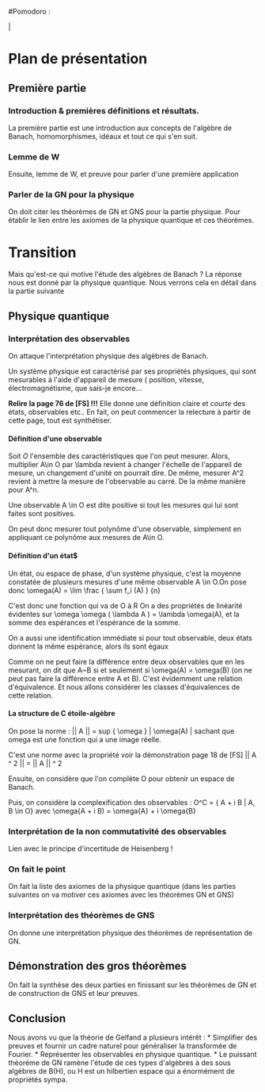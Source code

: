#Pomodoro :

|

# Plan de présentation

## Première partie 

### Introduction & premières définitions et résultats.

La première partie est une introduction aux concepts de l'algèbre de Banach, homomorphismes, idéaux et tout ce qui s'en suit.

### Lemme de W

Ensuite, lemme de W, et preuve pour parler d'une première application

### Parler de la GN pour la physique

On doit citer les théorèmes de GN et GNS pour la partie physique. Pour établir le lien entre les axiomes de la physique quantique
et ces théorèmes.

# Transition

Mais qu'est-ce qui motive l'étude des algèbres de Banach ? La réponse nous est donné par la physique quantique. Nous verrons cela
en détail dans la partie suivante 

## Physique quantique

### Interprétation des observables 

On attaque l'interprétation physique des algèbres de Banach.

Un système physique est caractérisé par ses propriétés physiques, qui sont mesurables à l'aide d'appareil de mesure ( position,
vitesse, électromagnétisme, que sais-je encore...

**Relire la page 76 de [FS] !!!** Elle donne une définition claire et *courte* des états, observables etc..
En fait, on peut commencer la relecture à partir de cette page, tout est synthétiser.


#### Définition d'une observable 

Soit $O$ l'ensemble des caractéristiques que l'on peut mesurer. Alors, multiplier A\in O par \lambda revient à changer l'échelle
de l'appareil de mesure, un changement d'unité on pourrait dire. De même, mesurer A^2 revient à mettre la mesure de l'observable
au carré. De la même manière pour A^n.

Une observable A \in O est dite positive si tout les mesures qui lui sont faites sont positives. 

On peut donc mesurer tout polynôme d'une observable, simplement en appliquant ce polynôme aux mesures de A\in O.

#### Définition d'un état$

Un état, ou espace de phase, d'un système physique, c'est la moyenne constatée de plusieurs mesures d'une même observable A \in O.On pose donc
\omega(A) = \lim \frac { \sum f_i (A) } {n} 

C'est donc une fonction qui va de O à R On a des propriétés de linéarité évidentes sur \omega \omega ( \lambda A ) = \lambda
\omega(A), et la somme des espérances et l'espérance de la somme.

On a aussi une identification immédiate si pour tout observable, deux états donnent la même espérance, alors ils sont égaux

Comme on ne peut faire la différence entre deux observables que en les mesurant, on dit que  A~B si et seulement si \omega(A) =
\omega(B) (on ne peut pas faire la différence entre A et B). C'est évidemment une relation d'équivalence. Et nous allons
considérer les classes d'équivalences de cette relation.

#### La structure de C étoile-algèbre 

On pose la norme :
|| A || = sup { \omega } | \omega(A) | sachant que omega est une fonction qui a une image réelle.

C'est une norme avec la propriété voir la démonstration page 18 de [FS]
|| A ^ 2 || = || A || ^ 2

Ensuite, on considère que l'on complète O pour obtenir un espace de Banach.

Puis, on considère la complexification des observables :
O^C = { A + i B | A, B \in O}
avec 
\omega{A + i B) = \omega{A} + i \omega{B}


### Interprétation de la non commutativité des observables 

Lien avec le principe d'incertitude de Heisenberg !

### On fait le point

On fait la liste des axiomes de la physique quantique (dans les parties suivantes on va motiver ces axiomes avec les théorèmes GN
et GNS)

### Interprétation des théorèmes de GNS

On donne une interprétation physique des théorèmes de représentation de GN.

## Démonstration des gros théorèmes 

On fait la synthèse des deux parties en finissant sur les théorèmes de GN et de construction de GNS et leur preuves.

## Conclusion

Nous avons vu que la théorie de Gelfand a plusieurs intérêt :
    * Simplifier des preuves et fournir un cadre naturel pour généraliser la transformée de Fourier.
    * Représenter les observables en physique quantique.
    * Le puissant théorème de GN ramène l'étude de ces types d'algèbres à des sous algèbres de B(H), ou H est un hilbertien espace qui a énormément de propriétés sympa.

